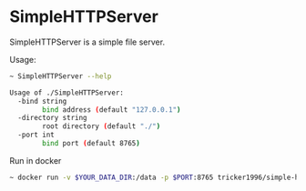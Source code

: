 # SimpleHTTPServer

SimpleHTTPServer is a simple file server.

Usage:

```bash
~ SimpleHTTPServer --help

Usage of ./SimpleHTTPServer:
  -bind string
        bind address (default "127.0.0.1")
  -directory string
        root directory (default "./")
  -port int
        bind port (default 8765)
```

Run in docker

```bash
~ docker run -v $YOUR_DATA_DIR:/data -p $PORT:8765 tricker1996/simple-http-server  
```
